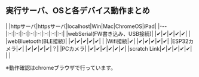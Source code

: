 ## 実行サーバ、OSと各デバイス動作まとめ

| |httpサーバ|httpsサーバ|localhost|Win|Mac|ChromeOS|iPad|
|---|:-:|:-:|:-:|:-:|:-:|:-:|:-:|:-:|
|webSerial(FW書き込み、USB接続)| |✔|✔|✔|✔|✔| |
|webBluetooth(BLE接続)| |✔|✔|✔|✔|✔| |
|Wifi接続|✔| |✔|✔|✔|✔|✔|
|ESP32カメラ|✔| |✔|✔|✔|✔|？|
|PCカメラ| |✔|✔|✔|✔|✔|✔|
|scratch Link|✔|✔|✔|✔|✔| | |

※動作確認はchromeブラウザで行っています。
